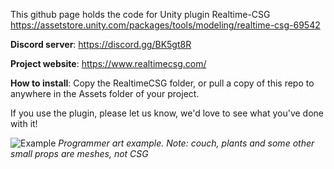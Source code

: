 This github page holds the code for Unity plugin Realtime-CSG
https://assetstore.unity.com/packages/tools/modeling/realtime-csg-69542


**Discord server**: https://discord.gg/BK5gt8R

**Project website**: https://www.realtimecsg.com/

**How to install**: Copy the RealtimeCSG folder, or pull a copy of this repo to anywhere in the Assets folder of your project.

If you use the plugin, please let us know, we'd love to see what you've done with it!




![Example](Readme/Images/house_view.png)
*Programmer art example. 
Note: couch, plants and some other small props are meshes, not CSG*
